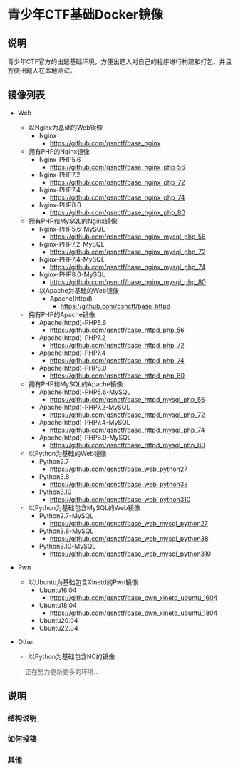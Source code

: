 # 青少年CTF基础Docker镜像
## 说明
青少年CTF官方的出题基础环境，方便出题人对自己的程序进行构建和打包，并且方便出题人在本地测试。


## 镜像列表
- Web
  - 以Nginx为基础的Web镜像
    - Nginx
      - https://github.com/qsnctf/base_nginx
  - 拥有PHP的Nginx镜像
    - Nginx-PHP5.6
      - https://github.com/qsnctf/base_nginx_php_56
    - Nginx-PHP7.2
      - https://github.com/qsnctf/base_nginx_php_72
    - Nginx-PHP7.4
      - https://github.com/qsnctf/base_nginx_php_74
    - Nginx-PHP8.0
      - https://github.com/qsnctf/base_nginx_php_80
  - 拥有PHP和MySQL的Nginx镜像
    - Nginx-PHP5.6-MySQL
      - https://github.com/qsnctf/base_nginx_mysql_php_56
    - Nginx-PHP7.2-MySQL
      - https://github.com/qsnctf/base_nginx_mysql_php_72
    - Nginx-PHP7.4-MySQL
      - https://github.com/qsnctf/base_nginx_mysql_php_74
    - Nginx-PHP8.0-MySQL
      - https://github.com/qsnctf/base_nginx_mysql_php_80
    - 以Apache为基础的Web镜像
      - Apache(httpd)
        - https://github.com/qsnctf/base_httpd
  - 拥有PHP的Apache镜像
    - Apache(httpd)-PHP5.6
      - https://github.com/qsnctf/base_httpd_php_56
    - Apache(httpd)-PHP7.2
      - https://github.com/qsnctf/base_httpd_php_72
    - Apache(httpd)-PHP7.4
      - https://github.com/qsnctf/base_httpd_php_74
    - Apache(httpd)-PHP8.0
      - https://github.com/qsnctf/base_httpd_php_80
  - 拥有PHP和MySQL的Apache镜像
    - Apache(httpd)-PHP5.6-MySQL
      - https://github.com/qsnctf/base_httpd_mysql_php_56
    - Apache(httpd)-PHP7.2-MySQL
      - https://github.com/qsnctf/base_httpd_mysql_php_72
    - Apache(httpd)-PHP7.4-MySQL
      - https://github.com/qsnctf/base_httpd_mysql_php_74
    - Apache(httpd)-PHP8.0-MySQL
      - https://github.com/qsnctf/base_httpd_mysql_php_80
  - 以Python为基础的Web镜像
    - Python2.7
      - https://github.com/qsnctf/base_web_python27
    - Python3.8
      - https://github.com/qsnctf/base_web_python38
    - Python3.10
      - https://github.com/qsnctf/base_web_python310
  - 以Python为基础包含MySQL的Web镜像
    - Python2.7-MySQL
      - https://github.com/qsnctf/base_web_mysql_python27
    - Python3.8-MySQL
      - https://github.com/qsnctf/base_web_mysql_python38
    - Python3.10-MySQL
      - https://github.com/qsnctf/base_web_mysql_python310
- Pwn
  - 以Ubuntu为基础包含Xinetd的Pwn镜像
    - Ubuntu16.04
      - https://github.com/qsnctf/base_pwn_xinetd_ubuntu_1604
    - Ubuntu18.04
      - https://github.com/qsnctf/base_pwn_xinetd_ubuntu_1804
    - Ubuntu20.04
    - Ubuntu22.04

- Other
  - 以Python为基础包含NC的镜像

> 正在努力更新更多的环境...

## 说明
### 结构说明

### 如何投稿

### 其他